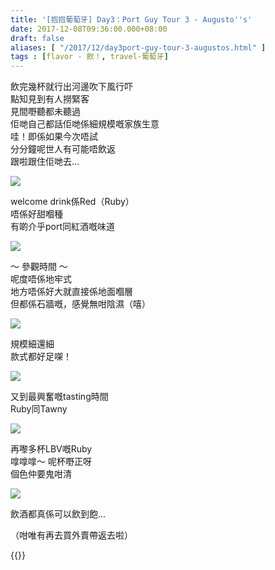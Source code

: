 ```yaml
---
title: '[抱抱葡萄牙] Day3：Port Guy Tour 3 - Augusto''s'
date: 2017-12-08T09:36:00.000+08:00
draft: false
aliases: [ "/2017/12/day3port-guy-tour-3-augustos.html" ]
tags : [flavor - 飲！, travel-葡萄牙]
---
```


飲完幾杯就行出河邊吹下風行吓  
點知見到有人撈緊客  
見間嘢聽都未聽過  
佢哋自己都話佢哋係細規模嘅家族生意  
哇！即係如果今次唔試  
分分鐘呢世人有可能唔飲返  
跟啦跟住佢哋去...  

![](/images/portugal3j.jpg)

welcome drink係Red（Ruby）  
唔係好甜嗰種  
有啲介乎port同紅酒嘅味道  

![](/images/portugal3j1.jpg)

～ 參觀時間 ～  
呢度唔係地牢式  
地方唔係好大就直接係地面嗰層  
但都係石牆嘅，感覺無咁陰濕（嘻）  

![](/images/portugal3j2.jpg)

規模細還細  
款式都好足㗎！  

![](/images/portugal3j3.jpg)

又到最興奮嘅tasting時間  
Ruby同Tawny  

![](/images/portugal3j4.jpg)

再嚟多杯LBV嘅Ruby  
嗱嗱嗱～ 呢杯嘢正呀  
個色仲要鬼咁清  

![](/images/portugal3j5.jpg)

飲酒都真係可以飲到飽...  
  
  
（咁唯有再去買外賣帶返去啦）  
  
  

{{<portugal>}}  
